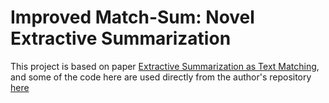 # Improved Match-Sum: Novel Extractive Summarization

This project is based on paper [Extractive Summarization as Text Matching](https://arxiv.org/abs/2004.08795), and some of the code here are used directly from the author's repository [here](https://arxiv.org/abs/2004.08795)
